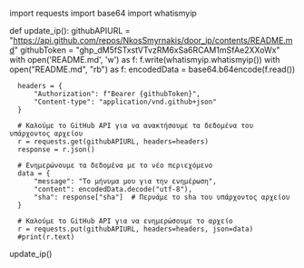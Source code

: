 import requests
import base64
import whatismyip


def update_ip():
  githubAPIURL = "https://api.github.com/repos/NkosSmyrnakis/door_ip/contents/README.md"
  githubToken = "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"
  with open('README.md', 'w') as f:
      f.write(whatismyip.whatismyip())
  with open("README.md", "rb") as f:
      encodedData = base64.b64encode(f.read())

      headers = {
          "Authorization": f"Bearer {githubToken}",
          "Content-type": "application/vnd.github+json"
      }

      # Καλούμε το GitHub API για να ανακτήσουμε τα δεδομένα του υπάρχοντος αρχείου
      r = requests.get(githubAPIURL, headers=headers)
      response = r.json()

      # Ενημερώνουμε τα δεδομένα με το νέο περιεχόμενο
      data = {
          "message": "Το μήνυμα μου για την ενημέρωση",
          "content": encodedData.decode("utf-8"),
          "sha": response["sha"]  # Περνάμε το sha του υπάρχοντος αρχείου
      }

      # Καλούμε το GitHub API για να ενημερώσουμε το αρχείο
      r = requests.put(githubAPIURL, headers=headers, json=data)
      #print(r.text)


update_ip()
